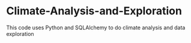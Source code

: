 # Climate-Analysis-and-Exploration
This code uses Python and SQLAlchemy to do climate analysis and data exploration

